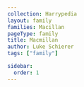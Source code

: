 ```yaml
---
collection: Harrypedia
layout: family
families: Macillan
pageType: family
title: Macmillan
author: Luke Schierer
tags: ["family"]

sidebar:
  order: 1
---
```

